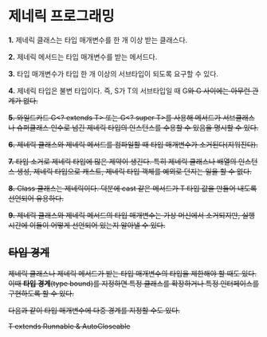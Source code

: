 # 제네릭 프로그래밍

**1.** 제네릭 클래스는 타입 매개변수를 한 개 이상 받는 클래스다.

**2.** 제네릭 메서드는 타입 매개변수를 받는 메서드다.

**3.** 타입 매개변수가 타입 한 개 이상의 서브타입이 되도록 요구할 수 있다.

**4.** 제네릭 타입은 불변 타입이다. 즉, S가 T의 서브타입일 때 G<S>와 G<T> 사이에는 아무런 관계가 없다.

**5.** 와일드카드 G<? extends T> 또는 G<? super T>를 사용해 메서드가 서브클래스나 슈퍼클래스 인수로 넘긴 제네릭 타입의 인스턴스를 수용할 수 있음을 명시할 수 있다.

**6.** 제네릭 클래스와 제네릭 메서드를 컴파일할 때 타입 매개변수가 소거된다(지워진다).

**7.** 타입 소거로 제네릭 타입에 많은 제약이 생긴다. 특히 제네릭 클래스나 배열의 인스턴스 생성, 제네릭 타입으로 캐스트, 제네릭 타입 객체를 예외로 던지는 일을 할 수 없다.

**8.** Class<T> 클래스는 제네릭이다. 덕분에 cast 같은 메서드가 T 타입 값을 만들어 내도록 선언되어 유용하다.

**9.** 제네릭 클래스와 제네릭 메서드의 타입 매개변수는 가상 머신에서 소거되지만, 실행 시간에 이들이 어떻게 선언되어 있는지 알아낼 수 있다.



## 타입 경계

제네릭 클래스나 제네릭 메서드가 받는 타입 매개변수의 타입을 제한해야 할 때도 있다. 이때 **타입 경계**(type bound)를 지정하면 특정 클래스를 확장하거나 특정 인터페이스를 구현하도록 할 수 있다.

다음과 같이 타입 매개변수에 다중 경계를 지정할 수도 있다.

T extends Runnable & AutoCloseable
